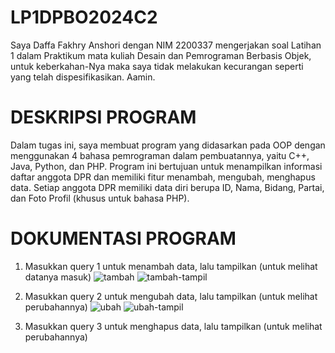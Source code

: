 # LP1DPBO2024C2
Saya Daffa Fakhry Anshori dengan NIM 2200337 mengerjakan soal Latihan 1 dalam Praktikum mata kuliah Desain dan Pemrograman 
Berbasis Objek, untuk keberkahan-Nya maka saya tidak melakukan kecurangan seperti yang telah dispesifikasikan. Aamin.

# DESKRIPSI PROGRAM
Dalam tugas ini, saya membuat program yang didasarkan pada OOP dengan menggunakan 4 bahasa pemrograman dalam pembuatannya, yaitu C++, Java, Python, dan PHP.
Program ini bertujuan untuk menampilkan informasi daftar anggota DPR dan memiliki fitur menambah, mengubah, menghapus data. 
Setiap anggota DPR memiliki data diri berupa ID, Nama, Bidang, Partai, dan Foto Profil (khusus untuk bahasa PHP).

# DOKUMENTASI PROGRAM
1. Masukkan query 1 untuk menambah data, lalu tampilkan (untuk melihat datanya masuk)
![tambah](https://github.com/daffahag123/LP1DPBO2024C2/assets/135239333/20469c3d-9846-4269-9af4-84247d570c63)
![tambah-tampil](https://github.com/daffahag123/LP1DPBO2024C2/assets/135239333/47d6150f-f0ec-4f91-8b87-95a09f01c489)

2. Masukkan query 2 untuk mengubah data, lalu tampilkan (untuk melihat perubahannya)
![ubah](https://github.com/daffahag123/LP1DPBO2024C2/assets/135239333/1eee4943-97f8-4a27-97b3-c53ae794fd3a)
![ubah-tampil](https://github.com/daffahag123/LP1DPBO2024C2/assets/135239333/f6b56bb6-2697-4dc7-9b7a-81073a227a34)

3. Masukkan query 3 untuk menghapus data, lalu tampilkan (untuk melihat perubahannya)





